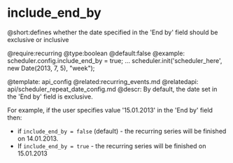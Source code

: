 include_end_by
=============
@short:defines whether the date specified in the 'End by' field should be exclusive or inclusive
	
@require:recurring
@type:boolean
@default:false
@example:
scheduler.config.include_end_by = true;
...
scheduler.init('scheduler_here', new Date(2013, 7, 5), "week");

@template:	api_config
@related:recurring_events.md
@relatedapi:
	api/scheduler_repeat_date_config.md
@descr:
By default, the date set in the 'End by' field is exclusive.

For example, if the user specifies value '15.01.2013' in the 'End by' field then:

- if <code>include_end_by = false</code> (default)  - the recurring series will be finished on 14.01.2013. 
- If <code>include_end_by = true</code> - the recurring series will be finished on 15.01.2013
